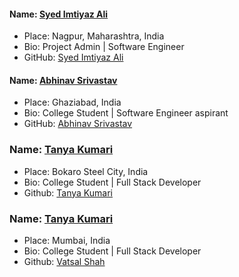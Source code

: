 #### Name: [Syed Imtiyaz Ali](https://github.com/SyedImtiyaz-1/)
- Place: Nagpur, Maharashtra, India
- Bio: Project Admin | Software Engineer 
- GitHub: [Syed Imtiyaz Ali](https://github.com/SyedImtiyaz-1/)

#### Name: [Abhinav Srivastav](https://github.com/Abhinavrajsrivastav)
- Place: Ghaziabad, India
- Bio: College Student | Software Engineer aspirant
- GitHub: [Abhinav Srivastav](https://github.com/Abhinavrajsrivastav)

### Name: [Tanya Kumari](https://github.com/07tAnYa)
- Place: Bokaro Steel City, India
- Bio: College Student | Full Stack Developer
- Github: [Tanya Kumari](https://github.com/07tAnYa)

### Name: [Tanya Kumari](https://github.com/vatsalshah041)
- Place: Mumbai, India
- Bio: College Student | Full Stack Developer
- Github: [Vatsal Shah](https://github.com/vatsalshah041)

